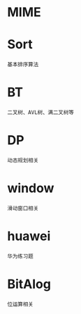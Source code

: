 # MIME

# Sort
	基本排序算法
	
# BT
	二叉树、AVL树、满二叉树等
	
# DP
	动态规划相关
	
# window
	滑动窗口相关
	
# huawei
	华为练习题

# BitAlog
	位运算相关
